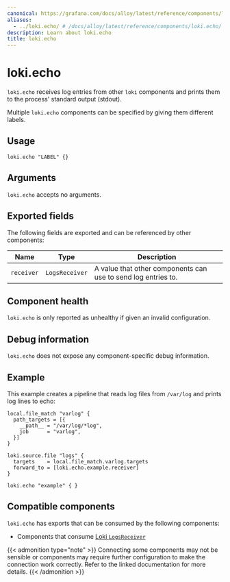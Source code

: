 ```yaml
---
canonical: https://grafana.com/docs/alloy/latest/reference/components/loki/loki.echo/
aliases:
  - ../loki.echo/ # /docs/alloy/latest/reference/components/loki.echo/
description: Learn about loki.echo
title: loki.echo
---
```


# loki.echo

`loki.echo` receives log entries from other `loki` components and prints them to the process' standard output (stdout).

Multiple `loki.echo` components can be specified by giving them different labels.

## Usage

```alloy
loki.echo "LABEL" {}
```

## Arguments

`loki.echo` accepts no arguments.

## Exported fields

The following fields are exported and can be referenced by other components:

Name       | Type           | Description
-----------|----------------|--------------------------------------------------------------
`receiver` | `LogsReceiver` | A value that other components can use to send log entries to.

## Component health

`loki.echo` is only reported as unhealthy if given an invalid configuration.

## Debug information

`loki.echo` does not expose any component-specific debug information.

## Example

This example creates a pipeline that reads log files from `/var/log` and prints log lines to echo:

```alloy
local.file_match "varlog" {
  path_targets = [{
    __path__ = "/var/log/*log",
    job      = "varlog",
  }]
}

loki.source.file "logs" {
  targets    = local.file_match.varlog.targets
  forward_to = [loki.echo.example.receiver]
}

loki.echo "example" { }
```

<!-- START GENERATED COMPATIBLE COMPONENTS -->

## Compatible components

`loki.echo` has exports that can be consumed by the following components:

- Components that consume [Loki `LogsReceiver`](../../../compatibility/#loki-logsreceiver-consumers)

{{< admonition type="note" >}}
Connecting some components may not be sensible or components may require further configuration to make the connection work correctly.
Refer to the linked documentation for more details.
{{< /admonition >}}

<!-- END GENERATED COMPATIBLE COMPONENTS -->
